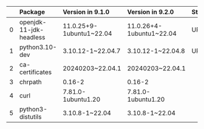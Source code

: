 <!-- markdown-link-check-disable -->

|    | Package                 | Version in 9.1.0         | Version in 9.2.0         | Status   |
|---:|:------------------------|:-------------------------|:-------------------------|:---------|
|  0 | openjdk-11-jdk-headless | 11.0.25+9-1ubuntu1~22.04 | 11.0.26+4-1ubuntu1~22.04 | UPDATED  |
|  1 | python3.10-dev          | 3.10.12-1~22.04.7        | 3.10.12-1~22.04.8        | UPDATED  |
|  2 | ca-certificates         | 20240203~22.04.1         | 20240203~22.04.1         |          |
|  3 | chrpath                 | 0.16-2                   | 0.16-2                   |          |
|  4 | curl                    | 7.81.0-1ubuntu1.20       | 7.81.0-1ubuntu1.20       |          |
|  5 | python3-distutils       | 3.10.8-1~22.04           | 3.10.8-1~22.04           |          |